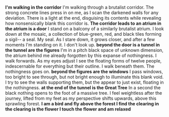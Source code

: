 **I'm walking in the corridor**
I'm walking through a brutalist corridor. The strong concrete lines press in on me, as I scan the darkened walls for any deviation.
There is a light at the end, disguising its contents while revealing how nonsensically blank this corridor is.
**The corridor leads to an atrium
in the atrium is a door**
I stand on a balcony of a similarly brutalist atrium. I look down at the mosaic, a collection of blue-green, red, and black tiles forming a sigil-- a seal.
My seal.
As I stare down, it grows closer, and after a few moments I'm standing on it.
I don't look up.
**beyond the door is a tunnel
in the tunnel are the figures**
I'm in a pitch black space of unknown dimension, the atrium behind me already forgotten by this expanse of nothingness.
I walk forwards.
As my eyes adjust I see the floating forms of twelve people, indescernable for everything but their outline.
I walk beneath them.
The nothingness goes on.
**beyond the figures are the windows**
I pass windows, too bright to see through, but not bright enough to illuminate this blank void.
I try to see the walls supporting them, but the appear to just exist, floating in the nothingness.
**at the end of the tunnel is the Great Tree**
In a second the black nothing opens to the foot of a massive tree.
I feel weightless after the journey, lifted from my feet as my perspective shifts upwards, above this sprawling forest.
**I am a bird and fly above the forest
I find the clearing
in the clearing is the flower
I touch the flower and am relaxed**